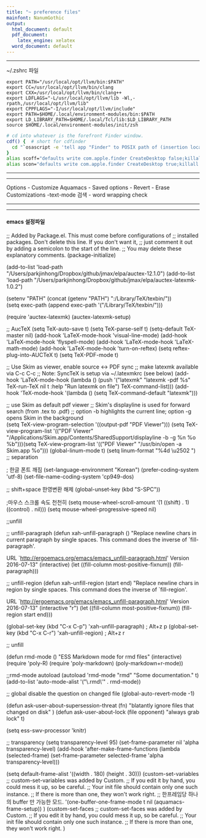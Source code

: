 ```yaml
---
title: "~ preference files"
mainfont: NanumGothic
output:
  html_document: default
  pdf_document:
    latex_engine: xelatex
  word_document: default
---
```




***

~/.zshrc 파일

```
export PATH="/usr/local/opt/llvm/bin:$PATH"
export CC=/usr/local/opt/llvm/bin/clang
export CXX=/usr/local/opt/llvm/bin/clang++
export LDFLAGS="-L/usr/local/opt/llvm/lib -Wl,-rpath,/usr/local/opt/llvm/lib"
export CPPFLAGS="-I/usr/local/opt/llvm/include"
export PATH=$HOME/.local/environment-modules/bin:$PATH
export LD_LIBRARY_PATH=$HOME/.local/Tcl/lib:$LD_LIBRARY_PATH
source $HOME/.local/environment-modules/init/zsh
```
```bash
# cd into whatever is the forefront Finder window.
cdf() {  # short for cdfinder
  cd "`osascript -e 'tell app "Finder" to POSIX path of (insertion location as alias)'`"
}
alias scoff="defaults write com.apple.finder CreateDesktop false;killall Finder"
alias scon="defaults write com.apple.finder CreateDesktop true;killall Finder"
```

***












***

Options - Customize Aquamacs - Saved options - Revert - Erase Customizations -text-mode 검색 - word wrapping check



***

---

#### emacs 설정파일


>
;; Added by Package.el.  This must come before configurations of
;; installed packages.  Don't delete this line.  If you don't want it,
;; just comment it out by adding a semicolon to the start of the line.
;; You may delete these explanatory comments.
(package-initialize)
>
(add-to-list 'load-path "/Users/parkjinhong/Dropbox/github/jmax/elpa/auctex-12.1.0")
(add-to-list 'load-path "/Users/parkjinhong/Dropbox/github/jmax/elpa/auctex-latexmk-1.0.2")
>
(setenv "PATH" (concat (getenv "PATH") ":/Library/TeX/texbin/"))  
(setq exec-path (append exec-path '("/Library/TeX/texbin/")))
>
>
(require 'auctex-latexmk)
(auctex-latexmk-setup)
>
;; AucTeX
(setq TeX-auto-save t)
(setq TeX-parse-self t)
(setq-default TeX-master nil)
(add-hook 'LaTeX-mode-hook 'visual-line-mode)
(add-hook 'LaTeX-mode-hook 'flyspell-mode)
(add-hook 'LaTeX-mode-hook 'LaTeX-math-mode)
(add-hook 'LaTeX-mode-hook 'turn-on-reftex)
(setq reftex-plug-into-AUCTeX t)
(setq TeX-PDF-mode t)
>
;; Use Skim as viewer, enable source <-> PDF sync
;; make latexmk available via C-c C-c
;; Note: SyncTeX is setup via ~/.latexmkrc (see below)
(add-hook 'LaTeX-mode-hook (lambda ()
(push
    '("latexmk" "latexmk -pdf %s" TeX-run-TeX nil t
    :help "Run latexmk on file")
    TeX-command-list)))
(add-hook 'TeX-mode-hook '(lambda () (setq TeX-command-default "latexmk")))
>
;; use Skim as default pdf viewer
;; Skim's displayline is used for forward search (from .tex to .pdf)
;; option -b highlights the current line; option -g opens Skim in the background  
(setq TeX-view-program-selection '((output-pdf "PDF Viewer")))
(setq TeX-view-program-list
'(("PDF Viewer" "/Applications/Skim.app/Contents/SharedSupport/displayline -b -g %n %o %b")))(setq TeX-view-program-list
 '(("PDF Viewer" "/usr/bin/open -a Skim.app %o")))
 (global-linum-mode t)
(setq linum-format "%4d \u2502 ") ;; separation
>
>
; 한글 폰트 깨짐
(set-language-environment "Korean")
(prefer-coding-system 'utf-8)
(set-file-name-coding-system 'cp949-dos)
>
;; shift+space 한영변환 해제 
(global-unset-key (kbd "S-SPC"))
>
>
;마우스 스크롤 속도 천천히
(setq mouse-wheel-scroll-amount '(1 ((shift) . 1) ((control) . nil)))
(setq mouse-wheel-progressive-speed nil)
>
>
;;unfill
>
;; unfill-paragraph
(defun xah-unfill-paragraph ()
"Replace newline chars in current paragraph by single spaces.
This command does the inverse of `fill-paragraph'.
>
URL `http://ergoemacs.org/emacs/emacs_unfill-paragraph.html'
Version 2016-07-13"
(interactive)
(let ((fill-column most-positive-fixnum))
(fill-paragraph)))
>
;; unfill-region
(defun xah-unfill-region (start end)
"Replace newline chars in region by single spaces.
This command does the inverse of `fill-region'.
>
URL `http://ergoemacs.org/emacs/emacs_unfill-paragraph.html'
Version 2016-07-13"
(interactive "r")
(let ((fill-column most-positive-fixnum))
(fill-region start end)))
>
(global-set-key (kbd "C-x C-p") 'xah-unfill-paragraph) ; Alt+z p
(global-set-key (kbd "C-x C-r") 'xah-unfill-region) ; Alt+z r
>
;; unfill 
>
(defun rmd-mode () 
    "ESS Markdown mode for rmd files" 
    (interactive) 
    (require 'poly-R) 
    (require 'poly-markdown) 
    (poly-markdown+r-mode)) 
>
;;rmd-mode autoload 
    (autoload 'rmd-mode "rmd" "Some documentation." t) 
(add-to-list 'auto-mode-alist '("\\.rmd\\'" . rmd-mode))
>
;; global disable the question on changed file 
(global-auto-revert-mode -1)
>
>
(defun ask-user-about-supersession-threat (fn) 
"blatantly ignore files that changed on disk" 
) 
(defun ask-user-about-lock (file opponent) 
"always grab lock" 
t)
>
(setq ess-swv-processor 'knitr)
>
;; transparency
(setq transparency-level 95)
(set-frame-parameter nil 'alpha transparency-level)
(add-hook 'after-make-frame-functions (lambda (selected-frame) (set-frame-parameter selected-frame 'alpha transparency-level)))
>
>
(setq default-frame-alist '((width . 180) (height . 30)))
(custom-set-variables
 ;; custom-set-variables was added by Custom.
 ;; If you edit it by hand, you could mess it up, so be careful.
 ;; Your init file should contain only one such instance.
 ;; If there is more than one, they won't work right.
 ;; 한프레임당 하나의 buffer 만 가능한 모드.
 '(one-buffer-one-frame-mode t nil (aquamacs-frame-setup))
 )
(custom-set-faces
 ;; custom-set-faces was added by Custom.
 ;; If you edit it by hand, you could mess it up, so be careful.
 ;; Your init file should contain only one such instance.
 ;; If there is more than one, they won't work right.
 )






